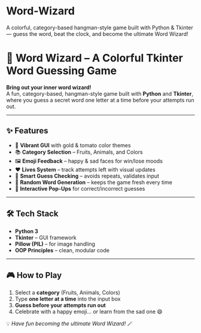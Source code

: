 # Word-Wizard
A colorful, category-based hangman-style game built with Python &amp; Tkinter — guess the word, beat the clock, and become the ultimate Word Wizard!
# 🎯 Word Wizard – A Colorful Tkinter Word Guessing Game

**Bring out your inner word wizard!**  
A fun, category-based, hangman-style game built with **Python** and **Tkinter**, where you guess a secret word one letter at a time before your attempts run out.

---

## ✨ Features

- 🎨 **Vibrant GUI** with gold & tomato color themes  
- 📚 **Category Selection** – Fruits, Animals, and Colors  
- 🖼️ **Emoji Feedback** – happy & sad faces for win/lose moods  
- ❤️ **Lives System** – track attempts left with visual updates  
- 📝 **Smart Guess Checking** – avoids repeats, validates input  
- 🔀 **Random Word Generation** – keeps the game fresh every time  
- 💬 **Interactive Pop-Ups** for correct/incorrect guesses

---

## 🛠️ Tech Stack

- **Python 3**
- **Tkinter** – GUI framework
- **Pillow (PIL)** – for image handling
- **OOP Principles** – clean, modular code

---

## 🎮 How to Play

1. Select a **category** (Fruits, Animals, Colors)
2. Type **one letter at a time** into the input box
3. **Guess before your attempts run out**  
4. Celebrate with a happy emoji… or learn from the sad one 😄


💡 *Have fun becoming the ultimate Word Wizard!* 🪄

